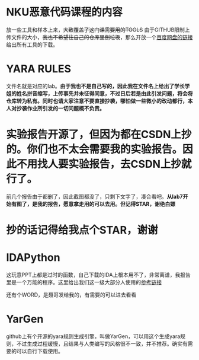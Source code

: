 # NKU恶意代码课程的内容
放一些工具和样本上来，~~大致覆盖了这门课需要用的TOOLS~~
由于GITHUB限制上传文件的大小，~~我也不希望往自己的仓库里倒垃圾~~，那么开放一个[百度网盘的链接](https://pan.baidu.com/s/1SHU9-Le_HKxEtbzZT57fBg?pwd=d2ka )给出所有工具的下载。

# YARA RULES
文件名就是对应的lab。**由于我也不是自己写的，因此我在文件名上给出了学长学姐的姓名拼音缩写，上传事先并未征得同意，不过日后若是由此引发问题，将会将仓库转为私有。同时也请大家注意不要直接抄袭，哪怕做一些微小的改动都行，本人对抄袭作业所引发的一切问题概不负责。**

# 实验报告开源了，但因为都在CSDN上抄的。你们也不太会需要我的实验报告。因此不用找人要实验报告，去CSDN上抄就行了。
前几个报告由于都删了，因此截图都没了，只剩下文字了，凑合看吧。**从lab7开始有图了，是我的报告，愿意拿走用的可以去用。但记得STAR，谢绝白嫖**

# 抄的话记得给我点个STAR，谢谢

# IDAPython
这玩意PPT上都是过时的函数，自己下载的IDA上根本用不了，非常离谱，我报告里是一个万能的程序。这里给出我们这一级大部分人使用的[参考链接](https://blog.csdn.net/sxr__nc/article/details/116566985?ops_request_misc=&request_id=&biz_id=102&utm_term=idapython&utm_medium=distribute.pc_search_result.none-task-blog-2~all~sobaiduweb~default-0-116566985.142^v63^js_top,201^v3^control,213^v1^t3_esquery_v2&spm=1018.2226.3001.4187)

还有个WORD，是聂哥发给我的，有需要的可以进去看看

# YarGen
github上有个开源的yara规则生成引擎，叫做YarGen，可以用这个生成yara规则，不过生成过程缓慢，且结果与人类编写的风格很不一致，并不推荐。确实有需要的可以自行下载使用。